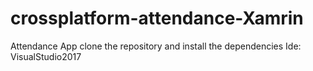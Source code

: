 # crossplatform-attendance-Xamrin
Attendance App
clone the repository and install the dependencies
Ide: VisualStudio2017

